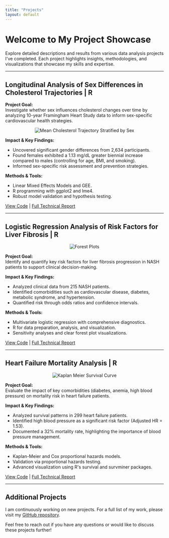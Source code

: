 ```yaml
---
title: "Projects"
layout: default
---
```


# Welcome to My Project Showcase

Explore detailed descriptions and results from various data analysis projects I've completed. Each project highlights insights, methodologies, and visualizations that showcase my skills and expertise.

---

## **Longitudinal Analysis of Sex Differences in Cholesterol Trajectories | R**

**Project Goal:**  
Investigate whether sex influences cholesterol changes over time by analyzing 10-year Framingham Heart Study data to inform sex-specific cardiovascular health strategies.

<div style="text-align: center;">
  <img src="images/unknown-6.png" alt="Mean Cholesterol Trajectory Stratified by Sex" style="max-width:330px;">
</div>

**Impact & Key Findings:**
- Uncovered significant gender differences from 2,634 participants.
- Found females exhibited a 1.13 mg/dL greater biennial increase compared to males (controlling for age, BMI, and smoking).
- Informed sex-specific risk assessment and prevention strategies.

**Methods & Tools:**
- Linear Mixed Effects Models and GEE.
- R programming with ggplot2 and lme4.
- Robust model validation and hypothesis testing.

[View Code](https://github.com/Obehiik/Data_Science_Projects/blob/main/LongitudinalAnalysisFraminghamStudy_files/LongitudinalAnalysisFraminghamStudy.qmd) | [Full Technical Report](https://rpubs.com/Winnifredik/1220521)

---

## **Logistic Regression Analysis of Risk Factors for Liver Fibrosis | R**

<div style="text-align: center;">
  <img src="images/forestplot.png" alt="Forest Plots">
</div>

**Project Goal:**  
Identify and quantify key risk factors for liver fibrosis progression in NASH patients to support clinical decision-making.

**Impact & Key Findings:**
- Analyzed clinical data from 215 NASH patients.
- Identified comorbidities such as cardiovascular disease, diabetes, metabolic syndrome, and hypertension.
- Quantified risk through odds ratios and confidence intervals.

**Methods & Tools:**
- Multivariate logistic regression with comprehensive diagnostics.
- R for data preparation, analysis, and visualization.
- Sensitivity analyses and clear forest plot visualizations.

[View Code](https://github.com/Obehiik/Data_Science_Projects/blob/main/Proj_LogReg_LiverFib_NASH_RiskFactors_files/Proj_LogReg_LiverFib_NASH_RiskFactors.qmd) | [Full Technical Report](https://rpubs.com/Winnifredik/1220522)

---

## **Heart Failure Mortality Analysis | R**

<div style="text-align: center;">
  <img src="images/image.png" alt="Kaplan Meier Survival Curve">
</div>

**Project Goal:**  
Evaluate the impact of key comorbidities (diabetes, anemia, high blood pressure) on mortality risk in heart failure patients.

**Impact & Key Findings:**
- Analyzed survival patterns in 299 heart failure patients.
- Identified high blood pressure as a significant risk factor (Adjusted HR = 1.53).
- Documented a 32% mortality rate, highlighting the importance of blood pressure management.

**Methods & Tools:**
- Kaplan-Meier and Cox proportional hazards models.
- Validation via proportional hazards testing.
- Advanced visualization using R's survival and survminer packages.

[View Code](https://github.com/Obehiik/Data_Science_Projects/blob/main/Proj_SurvAna_Comorbidities_HeartFail_Mortality_files/Proj_SurvAna_Comorbidities_HeartFail_Mortality.qmd) | [Full Technical Report](https://rpubs.com/Winnifredik/1220427)

---

## Additional Projects

I am continuously working on new projects. For a full list of my work, please visit my [GitHub repository](https://github.com/Obehiik/Data_Science_Projects).

Feel free to reach out if you have any questions or would like to discuss these projects further!
